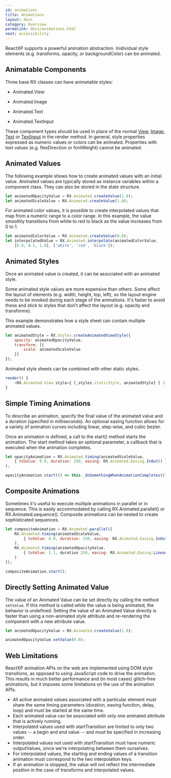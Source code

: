 ```yaml
---
id: animations
title: Animations
layout: docs
category: Overview
permalink: docs/animations.html
next: accessibility
---
```


ReactXP supports a powerful animation abstraction. Inidividual style elements (e.g. transforms, opacity, or backgroundColor) can be animated.

## Animatable Components

Three base RX classes can have animatable styles:

* Animated.View

* Animated.Image

* Animated.Text

* Animated.TextInput

These component types should be used in place of the normal [View](components/view), [Image](components/image), [Text](components/text) or [TextInput](components/textinput) in the render method. In general, style properties expressed as numeric values or colors can be animated. Properties with text values (e.g. flexDirection or fontWeight) cannot be animated.

## Animated Values
The following example shows how to create animated values with an initial value. Animated values are typically stored as instance variables within a component class. They can also be stored in the state structure.

``` javascript
let animatedOpacityValue = RX.Animated.createValue(1.0);
let animatedScaleValue = RX.Animated.createValue(1.0);
```

For animated color values, it is possible to create interpolated values that map from a numeric range to a color range. In this example, the value smoothly transitions from white to red to black as the value increases from 0 to 1.

``` javascript
let animatedColorValue = RX.Animated.createValue(0.0);
let interpolatedValue = RX.Animated.interpolate(animatedColorValue,
    [0.0, 0.5, 1.0], ['white', 'red', 'black']);
```

## Animated Styles
Once an animated value is created, it can be associated with an animated style.

Some animated style values are more expensive than others. Some affect the layout of elements (e.g. width, height, top, left), so the layout engine needs to be invoked during each stage of the animations. It's faster to avoid these and stick to styles that don't affect the layout (e.g. opacity and transforms).

This example demonstrates how a style sheet can contain multiple animated values.
``` javascript
let animatedStyle = RX.Styles.createAnimatedViewStyle({
    opacity: animatedOpacityValue,
    transform: [{
        scale: animatedScaleValue
    }]
});
```

Animated style sheets can be combined with other static styles.
``` javascript
render() {
    <RX.Animated.View style={ [_styles.staticStyle, animatedStyle] } />
}
```

## Simple Timing Animations
To describe an animation, specify the final value of the animated value and a duration (specified in milliseconds). An optional easing function allows for a variety of animation curves including linear, step-wise, and cubic bezier.

Once an animation is defined, a call to the start() method starts the animation. The start method takes an optional parameter, a callback that is executed when the animation completes.

``` javascript
let opacityAnimation = RX.Animated.timing(animatedScaleValue,
    { toValue: 0.0, duration: 250, easing: RX.Animated.Easing.InOut() }
);

opacityAnimation.start(() => this._doSomethingWhenAnimationCompletes());
```

## Composite Animations
Sometimes it's useful to execute multiple animations in parallel or in sequence. This is easily accommodated by calling RX.Animated.parallel() or RX.Animated.sequence(). Composite animations can be nested to create sophisticated sequences.

``` javascript
let compositeAnimation = RX.Animated.parallel([
    RX.Animated.timing(animatedScaleValue,
        { toValue: 0.0, duration: 250, easing: RX.Animated.Easing.InOut() }
    ),
    RX.Animated.timing(animatedOpacityValue,
        { toValue: 1.1, duration 250, easing: RX.Animated.Easing.Linear() }
    )
]);

compositeAnimation.start();
```

## Directly Setting Animated Value
The value of an Animated Value can be set directly by calling the method ```setValue```. If this method is called while the value is being animated, the behavior is undefined. Setting the value of an Animated Value directly is faster than using a non-animated style attribute and re-rendering the component with a new attribute value.

``` javascript
let animatedOpacityValue = RX.Animated.createValue(1.0);

animatedOpacityValue.setValue(0.0);
```

## Web Limitations
ReactXP animation APIs on the web are implemented using DOM style transitions, as opposed to using JavaScript code to drive the animation. This results in much better performance and (in most cases) glitch-free animations, but it imposes some limitations on the use of the animation APIs.
* All active animated values associated with a particular element must share the same timing parameters (duration, easing function, delay, loop) and must be started at the same time.
* Each animated value can be associated with only one animated attribute that is actively running.
* Interpolated values used with startTransition are limited to only two values -- a begin and end value -- and must be specified in increasing order.
* Interpolated values not used with startTransition must have numeric outputValues, since we're interpolating between them ourselves.
* For interpolated values, the starting and ending values of a transition animation must correspond to the two interpolation keys.
* If an animation is stopped, the value will not reflect the intermediate position in the case of transforms and interpolated values.
